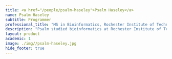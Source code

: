 ```yaml
---
title: <a href="/people/psalm-haseley">Psalm Haseley</a>
name: Psalm Haseley
subtitle: Programmer
professional_title: "MS in Bioinformatics, Rochester Institute of Technology, Programmer (2010-2015)"  # Joined professional titles
description: "Psalm studied bioinformatics at Rochester Institute of Technology and joined the lab in Dec 2010. She works on a variety of projects in cancer genomics and epigenetics."
layout: product
academic: 1
image: ./img//psalm-haseley.jpg
hide_footer: true
---
```

